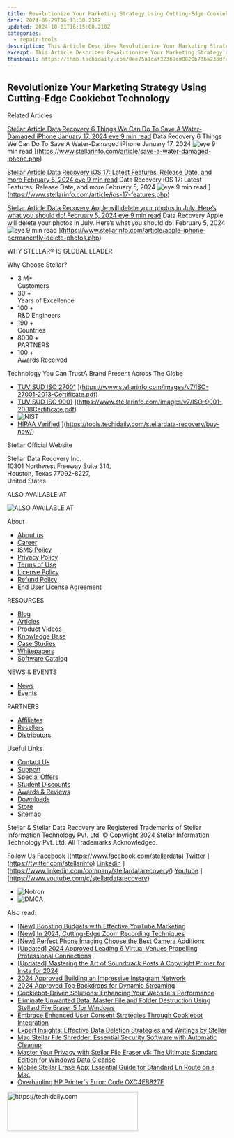 ```yaml
---
title: Revolutionize Your Marketing Strategy Using Cutting-Edge Cookiebot Technology
date: 2024-09-29T16:13:30.239Z
updated: 2024-10-01T16:15:00.210Z
categories:
  - repair-tools
description: This Article Describes Revolutionize Your Marketing Strategy Using Cutting-Edge Cookiebot Technology
excerpt: This Article Describes Revolutionize Your Marketing Strategy Using Cutting-Edge Cookiebot Technology
thumbnail: https://thmb.techidaily.com/0ee75a1caf32369cd8820b736a236dfed0354f2e5d90ffefd2a92d695eb153e0.jpg
---
```


## Revolutionize Your Marketing Strategy Using Cutting-Edge Cookiebot Technology

Related Articles

[Stellar Article Data Recovery  6 Things We Can Do To Save A Water-Damaged iPhone January 17, 2024 eye 9 min read](https://www.stellarinfo.com/public/image/article/6-Things-We-Can-Do-To-Save-A-Water-Damaged-iPhone-1212.jpg) Data Recovery  6 Things We Can Do To Save A Water-Damaged iPhone January 17, 2024 ![eye](https://www.stellarinfo.com/public/newarticle/images/eye.png) 9 min read ](https://www.stellarinfo.com/article/save-a-water-damaged-iphone.php)

[Stellar Article Data Recovery  iOS 17: Latest Features, Release Date, and more February 5, 2024 eye 9 min read](https://www.stellarinfo.com/public/image/article/iOS-17-Latest-Features-Release-Date-&-More-1049.jpg) Data Recovery  iOS 17: Latest Features, Release Date, and more February 5, 2024 ![eye](https://www.stellarinfo.com/public/newarticle/images/eye.png) 9 min read ](https://www.stellarinfo.com/article/ios-17-features.php)

[Stellar Article Data Recovery  Apple will delete your photos in July. Here’s what you should do! February 5, 2024 eye 9 min read](https://www.stellarinfo.com/public/image/article/Apple-will-permanently-delete-your-photos-in-July-1040.jpg) Data Recovery  Apple will delete your photos in July. Here’s what you should do! February 5, 2024 ![eye](https://www.stellarinfo.com/public/newarticle/images/eye.png) 9 min read ](https://www.stellarinfo.com/article/apple-iphone-permanently-delete-photos.php)

 WHY STELLAR® IS GLOBAL LEADER

 Why Choose Stellar?

* 3  M+  
Customers
* 30 +  
Years of Excellence
* 100 +  
R&D Engineers
* 190 +  
Countries
* 8000 +  
PARTNERS
* 100 +  
Awards Received

 Technology You Can TrustA Brand Present Across The Globe

* [TUV SUD ISO 27001](https://www.stellarinfo.com/images/v7/tuv1.png) ](https://www.stellarinfo.com/images/v7/ISO-27001-2013-Certificate.pdf)
* [TUV SUD ISO 9001](https://www.stellarinfo.com/images/v7/tuv2.png) ](https://www.stellarinfo.com/images/v7/ISO-9001-2008Certificate.pdf)
* ![NIST](https://www.stellarinfo.com/images/v7/nist.png)
* [HIPAA Verified](https://www.stellarinfo.com/images/v7/hipa.png) ](https://tools.techidaily.com/stellardata-recovery/buy-now/)

 Stellar Official Website

 Stellar Data Recovery Inc.  
 10301 Northwest Freeway Suite 314,  
 Houston, Texas 77092-8227,  
 United States

 ALSO AVAILABLE AT

![ALSO AVAILABLE AT](https://www.stellarinfo.com/images/v7/Partners_logo_new.png)

 About

* [About us](https://tools.techidaily.com/stellardata-recovery/buy-now/)
* [Career](https://tools.techidaily.com/stellardata-recovery/buy-now/)
* [ISMS Policy](https://tools.techidaily.com/stellardata-recovery/buy-now/)
* [Privacy Policy](https://tools.techidaily.com/stellardata-recovery/buy-now/)
* [Terms of Use](https://tools.techidaily.com/stellardata-recovery/buy-now/)
* [License Policy](https://www.stellarinfo.com/software-licensing-usage.php)
* [Refund Policy](https://tools.techidaily.com/stellardata-recovery/buy-now/)
* [End User License Agreement](https://tools.techidaily.com/stellardata-recovery/buy-now/)

 RESOURCES

* [Blog](https://tools.techidaily.com/stellardata-recovery/buy-now/)
* [Articles](https://tools.techidaily.com/stellardata-recovery/buy-now/)
* [Product Videos](https://tools.techidaily.com/stellardata-recovery/buy-now/)
* [Knowledge Base](https://tools.techidaily.com/stellardata-recovery/buy-now/)
* [Case Studies](https://tools.techidaily.com/stellardata-recovery/buy-now/)
* [Whitepapers](https://tools.techidaily.com/stellardata-recovery/buy-now/)
* [Software Catalog](https://tools.techidaily.com/stellardata-recovery/buy-now/)

 NEWS & EVENTS

* [News](https://tools.techidaily.com/stellardata-recovery/buy-now/)
* [Events](https://www.stellarinfo.com/affiliate-summit/affiliate-summit.php)

 PARTNERS

* [Affiliates](https://tools.techidaily.com/stellardata-recovery/buy-now/)
* [Resellers](https://tools.techidaily.com/stellardata-recovery/buy-now/)
* [Distributors](https://tools.techidaily.com/stellardata-recovery/buy-now/)

 Useful Links

* [Contact Us](https://www.stellarinfo.com/contact/contact-us.php)
* [Support](https://tools.techidaily.com/stellardata-recovery/buy-now/)
* [Special Offers](https://tools.techidaily.com/stellardata-recovery/buy-now/)
* [Student Discounts](https://www.stellarinfo.com/student-discount/)
* [Awards & Reviews](https://tools.techidaily.com/stellardata-recovery/buy-now/)
* [Downloads](https://www.stellarinfo.com/download.php)
* [Store](https://tools.techidaily.com/stellardata-recovery/buy-now/)
* [Sitemap](https://www.stellarinfo.com/sitemap.php)

 Stellar & Stellar Data Recovery are Registered Trademarks of Stellar Information Technology Pvt. Ltd. © Copyright 2024 Stellar Information Technology Pvt. Ltd. All Trademarks Acknowledged.

Follow Us [Facebook](https://www.stellarinfo.com/Images/fb.png) ](https://www.facebook.com/stellardata) [Twitter](https://www.stellarinfo.com/Images/tw.png) ](https://twitter.com/stellarinfo) [Linkedin](https://www.stellarinfo.com/Images/in.png) ](https://www.linkedin.com/company/stellardatarecovery/) [Youtube](https://www.stellarinfo.com/newblacktheme/images/yt.png) ](https://www.youtube.com/c/stellardatarecovery)

* ![Notron](https://www.stellarinfo.com/images/v7/notron.png)
* ![DMCA](https://www.stellarinfo.com/images/v7/dmca.png)

<ins class="adsbygoogle"
     style="display:block"
     data-ad-format="autorelaxed"
     data-ad-client="ca-pub-7571918770474297"
     data-ad-slot="1223367746"></ins>

<ins class="adsbygoogle"
     style="display:block"
     data-ad-client="ca-pub-7571918770474297"
     data-ad-slot="8358498916"
     data-ad-format="auto"
     data-full-width-responsive="true"></ins>

<span class="atpl-alsoreadstyle">Also read:</span>
<div><ul>
<li><a href="https://youtube-blog.techidaily.com/oosting-budgets-with-effective-youtube-marketing/"><u>[New] Boosting Budgets with Effective YouTube Marketing</u></a></li>
<li><a href="https://remote-screen-capture.techidaily.com/new-in-2024-cutting-edge-zoom-recording-techniques/"><u>[New] In 2024, Cutting-Edge Zoom Recording Techniques</u></a></li>
<li><a href="https://extra-guidance.techidaily.com/new-perfect-phone-imaging-choose-the-best-camera-additions/"><u>[New] Perfect Phone Imaging Choose the Best Camera Additions</u></a></li>
<li><a href="https://article-posts.techidaily.com/updated-2024-approved-leading-6-virtual-venues-propelling-professional-connections/"><u>[Updated] 2024 Approved Leading 6 Virtual Venues Propelling Professional Connections</u></a></li>
<li><a href="https://fox-info.techidaily.com/updated-mastering-the-art-of-soundtrack-posts-a-copyright-primer-for-insta-for-2024/"><u>[Updated] Mastering the Art of Soundtrack Posts A Copyright Primer for Insta for 2024</u></a></li>
<li><a href="https://instagram-video-recordings.techidaily.com/2024-approved-building-an-impressive-instagram-network/"><u>2024 Approved Building an Impressive Instagram Network</u></a></li>
<li><a href="https://some-approaches.techidaily.com/2024-approved-top-backdrops-for-dynamic-streaming/"><u>2024 Approved Top Backdrops for Dynamic Streaming</u></a></li>
<li><a href="https://data-safeguard.techidaily.com/cookiebot-driven-solutions-enhancing-your-websites-performance/"><u>Cookiebot-Driven Solutions: Enhancing Your Website's Performance</u></a></li>
<li><a href="https://data-safeguard.techidaily.com/eliminate-unwanted-data-master-file-and-folder-destruction-using-stellard-file-eraser-5-for-windows/"><u>Eliminate Unwanted Data: Master File and Folder Destruction Using Stellard File Eraser 5 for Windows</u></a></li>
<li><a href="https://data-safeguard.techidaily.com/embrace-enhanced-user-consent-strategies-through-cookiebot-integration/"><u>Embrace Enhanced User Consent Strategies Through Cookiebot Integration</u></a></li>
<li><a href="https://data-safeguard.techidaily.com/expert-insights-effective-data-deletion-strategies-and-writings-by-stellar/"><u>Expert Insights: Effective Data Deletion Strategies and Writings by Stellar</u></a></li>
<li><a href="https://data-safeguard.techidaily.com/mac-stellar-file-shredder-essential-security-software-with-automatic-cleanup/"><u>Mac Stellar File Shredder: Essential Security Software with Automatic Cleanup</u></a></li>
<li><a href="https://data-safeguard.techidaily.com/master-your-privacy-with-stellar-file-eraser-v5-the-ultimate-standard-edition-for-windows-data-cleanse/"><u>Master Your Privacy with Stellar File Eraser v5: The Ultimate Standard Edition for Windows Data Cleanse</u></a></li>
<li><a href="https://data-safeguard.techidaily.com/mobile-stellar-erase-app-essential-guide-for-standard-en-route-on-a-mac/"><u>Mobile Stellar Erase App: Essential Guide for Standard En Route on a Mac</u></a></li>
<li><a href="https://printer-issues.techidaily.com/overhauling-hp-printers-error-code-oxc4eb827f/"><u>Overhauling HP Printer's Error: Code OXC4EB827F</u></a></li>
</ul></div>

<!-- affiliate ads begin -->
<a href="https://aligracehair.sjv.io/c/5597632/2016129/19272" target="_top" id="2016129">
  <img src="//a.impactradius-go.com/display-ad/19272-2016129" border="0" alt="https://techidaily.com" width="300" height="90"/>
</a>
<img height="0" width="0" src="https://aligracehair.sjv.io/i/5597632/2016129/19272" style="position:absolute;visibility:hidden;" border="0" />
<!-- affiliate ads end -->

